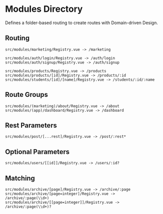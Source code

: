 # Modules Directory

Defines a folder-based routing to create routes with Domain-driven Design.

## Routing

```
src/modules/marketing/Registry.vue -> /marketing

src/modules/auth/login/Registry.vue -> /auth/login
src/modules/auth/signup/Registry.vue -> /auth/signup

src/modules/products/Registry.vue -> /products
src/modules/products/[id]/Registry.vue -> /products/:id
src/modules/students/[id]/[name]/Registry.vue -> /students/:id/:name
```

## Route Groups

```
src/modules/(marketing)/about/Registry.vue -> /about
src/modules/(app)/dashboard/Registry.vue -> /dashboard
```

## Rest Parameters

```
src/modules/post/[...rest]/Registry.vue -> /post/:rest*
```

## Optional Parameters

```
src/modules/users/[[id]]/Registry.vue -> /users/:id?
```

## Matching

```
src/modules/archive/[page]/Registry.vue -> /archive/:page
src/modules/archive/[page=integer]/Registry.vue -> /archive/:page(\\d+)
src/modules/archive/[[page=integer]]/Registry.vue -> /archive/:page(\\d+)?
```
